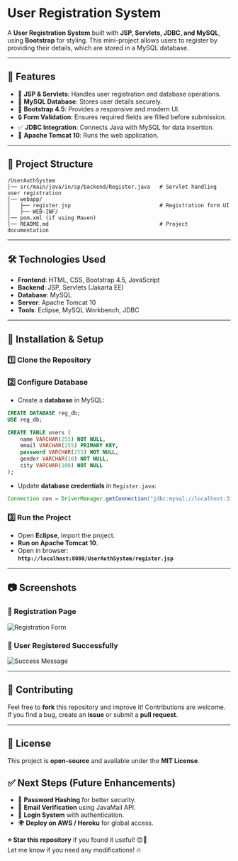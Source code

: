 
# User Registration System

A **User Registration System** built with **JSP, Servlets, JDBC, and MySQL**, using **Bootstrap** for styling. This mini-project allows users to register by providing their details, which are stored in a MySQL database.

---

## 🚀 Features
- 📄 **JSP & Servlets**: Handles user registration and database operations.
- 💾 **MySQL Database**: Stores user details securely.
- 🎨 **Bootstrap 4.5**: Provides a responsive and modern UI.
- 🔒 **Form Validation**: Ensures required fields are filled before submission.
- ✅ **JDBC Integration**: Connects Java with MySQL for data insertion.
- 📡 **Apache Tomcat 10**: Runs the web application.

---

## 📂 Project Structure
```
/UserAuthSystem
│── src/main/java/in/sp/backend/Register.java   # Servlet handling user registration
│── webapp/
│   ├── register.jsp                            # Registration form UI
│   ├── WEB-INF/
│── pom.xml (if using Maven)
│── README.md                                   # Project documentation
```

---

## 🛠️ Technologies Used
- **Frontend**: HTML, CSS, Bootstrap 4.5, JavaScript
- **Backend**: JSP, Servlets (Jakarta EE)
- **Database**: MySQL
- **Server**: Apache Tomcat 10
- **Tools**: Eclipse, MySQL Workbench, JDBC

---

## 📌 Installation & Setup

### 1️⃣ Clone the Repository


### 2️⃣ Configure Database
- Create a **database** in MySQL:
```sql
CREATE DATABASE reg_db;
USE reg_db;

CREATE TABLE users (
    name VARCHAR(255) NOT NULL,
    email VARCHAR(255) PRIMARY KEY,
    password VARCHAR(255) NOT NULL,
    gender VARCHAR(10) NOT NULL,
    city VARCHAR(100) NOT NULL
);
```
- Update **database credentials** in `Register.java`:
```java
Connection con = DriverManager.getConnection("jdbc:mysql://localhost:3306/reg_db", "root", "yourpassword");
```

### 3️⃣ Run the Project
- Open **Eclipse**, import the project.
- **Run on Apache Tomcat 10**.
- Open in browser:  
  **`http://localhost:8080/UserAuthSystem/register.jsp`**

---

## 📷 Screenshots

### **🎨 Registration Page**
![Registration Form](your-screenshot-url)

### **📝 User Registered Successfully**
![Success Message](your-screenshot-url)

---

## 🤝 Contributing
Feel free to **fork** this repository and improve it! Contributions are welcome.  
If you find a bug, create an **issue** or submit a **pull request**.

---

## 📝 License
This project is **open-source** and available under the **MIT License**.



## ✅ Next Steps (Future Enhancements)
- 🔐 **Password Hashing** for better security.
- 📧 **Email Verification** using JavaMail API.
- 🔄 **Login System** with authentication.
- 🌍 **Deploy on AWS / Heroku** for global access.



**⭐ Star this repository** if you found it useful! 😊🚀  
Let me know if you need any modifications! 🔥


